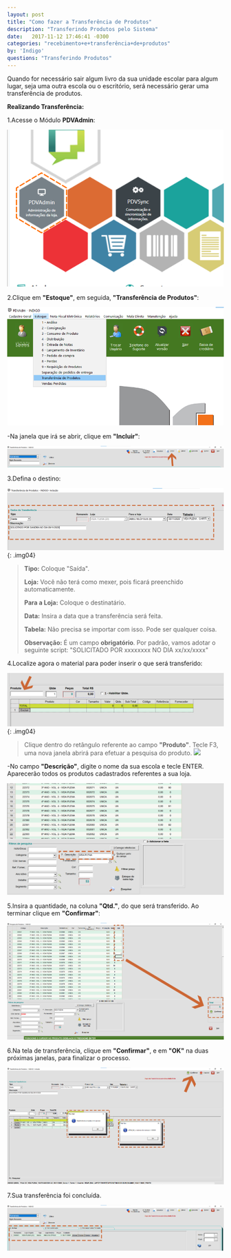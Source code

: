 ```yaml
---
layout: post
title: "Como fazer a Transferência de Produtos"
description: "Transferindo Produtos pelo Sistema"
date:   2017-11-12 17:46:41 -0300
categories: "recebimento+e+transferência+de+produtos"
by: 'Indigo'
questions: "Transferindo Produtos"
---
```


Quando for necessário sair algum livro da sua unidade escolar para algum lugar, seja uma outra escola ou o escritório, será necessário gerar uma transferência de produtos.

**Realizando Transferência:**

1.Acesse o Módulo **PDVAdmin**:

![](../../assets/img/romaneiodeprodutos/-01/01.png)

2.Clique em **"Estoque"**, em seguida, **"Transferência de Produtos"**:

![](../../assets/img/romaneiodeprodutos/-01/02.png)

-Na janela que irá se abrir, clique em **"Incluir"**:

![](../../assets/img/romaneiodeprodutos/-01/03.png)

3.Defina o destino:

![](../../assets/img/romaneiodeprodutos/-01/04.png)
{: .img04}
>
>**Tipo:** Coloque "Saída".
>
>**Loja:** Você não terá como mexer, pois ficará preenchido automaticamente.
>
>**Para a Loja:** Coloque o destinatário.
>
>**Data:** Insira a data que a transferência será feita.
>
>**Tabela:** Não precisa se importar com isso. Pode ser qualquer coisa.
>
>**Observação:** É um campo **obrigatório**.
>Por padrão, vamos adotar o seguinte script: "SOLICITADO POR xxxxxxxx NO DIA xx/xx/xxxx"

4.Localize agora o material para poder inserir o que será transferido:

![](../../assets/img/romaneiodeprodutos/-01/05.png)
{: .img04}
>
>Clique dentro do retângulo referente ao campo **"Produto"**.
>Tecle F3, uma nova janela abrirá para efetuar a pesquisa do produto.
> ![](../../assets/img/romaneiodeprodutos/-05/06.png)

-No campo **"Descrição"**, digite o nome da sua escola e tecle ENTER. Aparecerão todos os produtos cadastrados referentes a sua loja.

![](../../assets/img/romaneiodeprodutos/-01/07.png)

5.Insira a quantidade, na coluna **"Qtd."**, do que será transferido. Ao terminar clique em **"Confirmar"**:

![](../../assets/img/romaneiodeprodutos/-01/08.png)

6.Na tela de transferência, clique em **"Confirmar"**, e em **"OK"** na duas próximas janelas, para finalizar o processo.

![](../../assets/img/romaneiodeprodutos/-01/09.png)

7.Sua transferência foi concluída.

![](../../assets/img/romaneiodeprodutos/-01/10.png)
